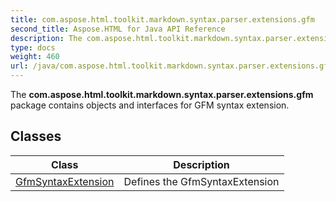 ```yaml
---
title: com.aspose.html.toolkit.markdown.syntax.parser.extensions.gfm
second_title: Aspose.HTML for Java API Reference
description: The com.aspose.html.toolkit.markdown.syntax.parser.extensions.gfm package contains objects and interfaces for GFM syntax extension
type: docs
weight: 460
url: /java/com.aspose.html.toolkit.markdown.syntax.parser.extensions.gfm/
---
```

The **com.aspose.html.toolkit.markdown.syntax.parser.extensions.gfm** package contains objects and interfaces for GFM syntax extension.

## Classes

| Class | Description |
| --- | --- |
| [GfmSyntaxExtension](./gfmsyntaxextension/) | Defines the GfmSyntaxExtension |
